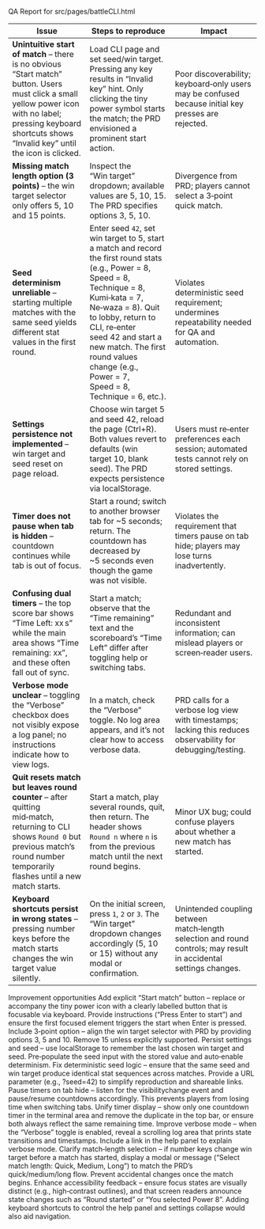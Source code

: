 QA Report for src/pages/battleCLI.html

| Issue                                                                                                                                                                                                           | Steps to reproduce                                                                                                                                                                                                                                                                                                   | Impact                                                                                                            |
| --------------------------------------------------------------------------------------------------------------------------------------------------------------------------------------------------------------- | -------------------------------------------------------------------------------------------------------------------------------------------------------------------------------------------------------------------------------------------------------------------------------------------------------------------- | ----------------------------------------------------------------------------------------------------------------- |
| **Unintuitive start of match** – there is no obvious “Start match” button. Users must click a small yellow power icon with no label; pressing keyboard shortcuts shows “Invalid key” until the icon is clicked. | Load CLI page and set seed/win target. Pressing any key results in “Invalid key” hint. Only clicking the tiny power symbol starts the match; the PRD envisioned a prominent start action.                                                                                                                            | Poor discoverability; keyboard‑only users may be confused because initial key presses are rejected.               |
| **Missing match length option (3 points)** – the win target selector only offers 5, 10 and 15 points.                                                                                                           | Inspect the “Win target” dropdown; available values are 5, 10, 15. The PRD specifies options 3, 5, 10.                                                                                                                                                                                                               | Divergence from PRD; players cannot select a 3‑point quick match.                                                 |
| **Seed determinism unreliable** – starting multiple matches with the same seed yields different stat values in the first round.                                                                                 | Enter seed `42`, set win target to 5, start a match and record the first round stats (e.g., Power = 8, Speed = 8, Technique = 8, Kumi‑kata = 7, Ne‑waza = 8). Quit to lobby, return to CLI, re‑enter seed 42 and start a new match. The first round values change (e.g., Power = 7, Speed = 8, Technique = 6, etc.). | Violates deterministic seed requirement; undermines repeatability needed for QA and automation.                   |
| **Settings persistence not implemented** – win target and seed reset on page reload.                                                                                                                            | Choose win target 5 and seed 42, reload the page (Ctrl+R). Both values revert to defaults (win target 10, blank seed). The PRD expects persistence via localStorage.                                                                                                                                                 | Users must re‑enter preferences each session; automated tests cannot rely on stored settings.                     |
| **Timer does not pause when tab is hidden** – countdown continues while tab is out of focus.                                                                                                                    | Start a round; switch to another browser tab for ~5 seconds; return. The countdown has decreased by ~5 seconds even though the game was not visible.                                                                                                                                                                 | Violates the requirement that timers pause on tab hide; players may lose turns inadvertently.                     |
| **Confusing dual timers** – the top score bar shows “Time Left: xx s” while the main area shows “Time remaining: xx”, and these often fall out of sync.                                                         | Start a match; observe that the “Time remaining” text and the scoreboard’s “Time Left” differ after toggling help or switching tabs.                                                                                                                                                                                 | Redundant and inconsistent information; can mislead players or screen‑reader users.                               |
| **Verbose mode unclear** – toggling the “Verbose” checkbox does not visibly expose a log panel; no instructions indicate how to view logs.                                                                      | In a match, check the “Verbose” toggle. No log area appears, and it’s not clear how to access verbose data.                                                                                                                                                                                                          | PRD calls for a verbose log view with timestamps; lacking this reduces observability for debugging/testing.       |
| **Quit resets match but leaves round counter** – after quitting mid‑match, returning to CLI shows `Round 0` but previous match’s round number temporarily flashes until a new match starts.                     | Start a match, play several rounds, quit, then return. The header shows `Round n` where `n` is from the previous match until the next round begins.                                                                                                                                                                  | Minor UX bug; could confuse players about whether a new match has started.                                        |
| **Keyboard shortcuts persist in wrong states** – pressing number keys before the match starts changes the win target value silently.                                                                            | On the initial screen, press `1`, `2` or `3`. The “Win target” dropdown changes accordingly (5, 10 or 15) without any modal or confirmation.                                                                                                                                                                         | Unintended coupling between match‑length selection and round controls; may result in accidental settings changes. |

Improvement opportunities
Add explicit “Start match” button – replace or accompany the tiny power icon with a clearly labelled button that is focusable via keyboard. Provide instructions (“Press Enter to start”) and ensure the first focused element triggers the start when Enter is pressed.
Include 3‑point option – align the win target selector with PRD by providing options 3, 5 and 10. Remove 15 unless explicitly supported.
Persist settings and seed – use localStorage to remember the last chosen win target and seed. Pre‑populate the seed input with the stored value and auto‑enable determinism.
Fix deterministic seed logic – ensure that the same seed and win target produce identical stat sequences across matches. Provide a URL parameter (e.g., ?seed=42) to simplify reproduction and shareable links.
Pause timers on tab hide – listen for the visibilitychange event and pause/resume countdowns accordingly. This prevents players from losing time when switching tabs.
Unify timer display – show only one countdown timer in the terminal area and remove the duplicate in the top bar, or ensure both always reflect the same remaining time.
Improve verbose mode – when the “Verbose” toggle is enabled, reveal a scrolling log area that prints state transitions and timestamps. Include a link in the help panel to explain verbose mode.
Clarify match‑length selection – if number keys change win target before a match has started, display a modal or message (“Select match length: Quick, Medium, Long”) to match the PRD’s quick/medium/long flow. Prevent accidental changes once the match begins.
Enhance accessibility feedback – ensure focus states are visually distinct (e.g., high‑contrast outlines), and that screen readers announce state changes such as “Round started” or “You selected Power 8”. Adding keyboard shortcuts to control the help panel and settings collapse would also aid navigation.

